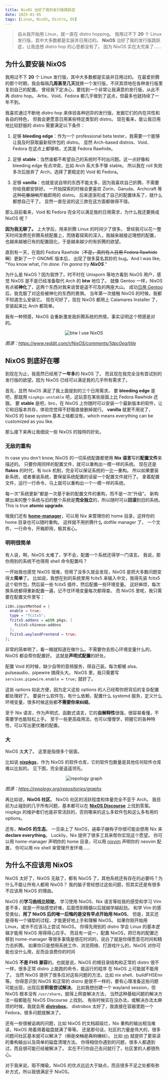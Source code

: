 ```yaml
---
title: NixOS 治好了我的发行版跳跃症
date: 2025-01-05
tags: [Linux, NixOS, Distro, OS]
---
```


> 自从我开始用 Linux，就一直在 distro hopping。
> 我用过不下 **20** 个 Linux 发行版，其中大多数都是实装并日用过的。
> **NixOS** 治好了我的发行版跳跃症，让我连想 distro hop 的心思都没有了。
> 因为 NixOS 实在太完美了……

<!-- more -->

## 为什么要安装 NixOS

我用过不下 **20** 个 Linux 发行版，其中大多数都是实装并日用过的。
在最爱折腾的那个时期，我会每隔**几周甚至几天**就换一个发行版，不厌其烦地在各种发行版里复刻自己的配置。
曾经我下定决心，要找到一个非常让我满意的发行版，从此不再 distro hop。
Artix、Void、Fedora 都几乎做到了这点，但最多也就持续了一年不到。

我喜欢通过不断地 distro hop 来体验各种迥异的发行版，发掘它们的内在共性和各自的特色，
但我会更愿意日用某些特定类型的 distro。
现在看来，能让我日用地比较舒服的 distro 需要满足以下条件：

1. 足够 **bleeding edge**：作为一个 professional beta tester，我需要一个能够让我及时获取最新软件包的 distro。
   显然 Arch-based distros、Void、Fedora 在这点上都够格，尤其是 Fedora Rawhide。

2. 足够 **stable**：当然谁都不希望自己的系统时不时出问题。这一点好像和 bleeding edge 有点冲突，比如 Arch 系大多不够 stable。
   所以我在 roll 失败多次后放弃了 Arch，选择了更稳定的 Void 和 Fedora。

3. 足够 **vanilla**：也就是说自带的东西不能太多，因为我喜欢自己折腾，不需要你给我都安排好。
   一开始探索的时候会更喜欢 Zorin、Garuda、Archcraft 等这种~~花里胡哨~~开箱即用的 distro。
   后来逐渐形成了自己的配置体系了，就什么都想自己干了。
   显然一直在说的这三款在这方面都做得不错。

那么目前看来，Void 和 Fedora 完全可以满足我的日用需求，为什么我还要换成 NixOS 呢？

**因为我无聊了。**
上大学后，用来折腾 Linux 的时间少了很多。
曾经我可以花一整天时间浪费在折腾系统配置上，而随着探索的深入，我越来越接近理想的配置，
也越来越被已有的配置固化，于是越来越少的有折腾的欲望。

直到有一天，在我的 Fedora Rawhide（~~不是，真的有人日用 Fedora Rawhide 啊~~）更新了一个 GNOME 版本后，
出现了很多莫名其妙的 bug。And I was like,
"You know what, _I'm done. I'm gonna try **NixOS**._"

为什么是 NixOS？因为我馋了。时不时在 Unixporn 等地方看到 NixOS 用户，感觉 NixOS 是不是已经准备取代 Arch 的 **btw** 地位了。
就像 Gentoo 一样，NixOS 有点被**神化**了，这两个东西对我来说曾是遥不可及的两座大山。
成功[日用 Gentoo](https://eden.is-a.dev/posts/Why-gentoo-so-popular) 后，我克服了对这些被神化的东西的畏惧。
当年第一次接触 NixOS 的时候，我都不知道怎么安装它。
现在可好了，现在 NixOS 都用上 Calamares Installer 了，安装起来比 Arch 都简单。

我有一种预感，NixOS 会重新激发我折腾系统的热情，事实证明这个预感是对的。

<div style="text-align:center;">

![btw I use NixOS](/images/btw-i-use-nixos.png)

</div>

_图源：https://www.reddit.com/r/NixOS/comments/1dpc0ea/title_

## NixOS 到底好在哪

到现在为止，我竟然已经用了**一年多**的 NixOS 了。
而且现在我完全没有尝试别的发行版的欲望。因为 NixOS 已经可以满足我的几乎所有需求了。

首先，显然 NixOS 满足了我上面提到的三个日用需求。
要 **bleeding edge** 是吧，那就用 `nixpkgs-unstable` 吧，这玩意在某些层面上比 Fedora Rawhide 还狠。
要 **stable** 是吧，bro，在 NixOS 上你随时可以安装一个最新版本的软件，让它和旧版本共存，体验完觉得不舒服直接删掉就行。
**vanilla** 就更不用说了，NixOS 的 base system 基本上啥都没有，which means everything can be customized as you like.

那么接下来再让我细说一些 NixOS 的独特的好处。

### 无敌的重构

In case you don't know, NixOS 的一切系统配置都使用 **Nix 语言**写的**配置文件**来描述的。
只要你用同样的配置文件，就可以重构出一模一样的系统。
现在还是 **flakes** 的时代，有 lock 机制，完全可以保证系统的一比一重构。
所以如果要装新系统，或者重装系统，要保留系统配置的话留一个配置文件就行了。
拿着配置文件，运行一行命令，马上就可以重构出一个一模一样的系统。

每一次“系统更新”都是一次基于新的配置文件的重构，而不是一次“升级”。
新构建出来的整个系统与旧的整个系统是**完全独立**的，所以随时可以**回滚**到旧的系统。
This is true **atomic upgrade**.

哦我们还有 [**home-manager**](https://github.com/nix-community/home-manager)，可以用 Nix 来管理你的 home 目录，这样你的 home 目录也可以随时重构。
这样就不用折腾什么 dotfile manager 了，
一个文件，一行命令，开箱即用，极其省心。

### 明明很简单

有人说，啊，NixOS 太难了，学不会，配置一个系统还得学一门语言。
我说，那你用别的系统不也得用 shell 命令配置吗？

一开始我也感觉 NixOS 很难，但用了没多久就会发现，NixOS 是把大多数问题变得太**简单**了。
比如说，我想在别的系统里用 fcitx5 来输入中文，我得先装 fcitx5 这个软件包，然后装一些 fcitx5 插件，然后配置一些环境变量。
这好麻烦，每次换系统都得重新配置一遍，记不住环境变量每次都得查。
而 NixOS 里呢，我只需要在配置文件里写：

```nix
i18n.inputMethod = {
  enable = true;
  type = "fcitx5";
  fcitx5.addons = with pkgs; [
    fcitx5-chinese-addons
  ];
  fcitx5.waylandFrontend = true;
};
```

非常的简单明了，看一眼就知道在做什么。不需要你去担心环境变量什么的，NixOS 都会帮你配置好。
这就是**声明式配置**的好处。

配置 Void 的时候，缺少自带的音频服务，得自己装。每次都被 alsa、pulseaudio、pipewire 搞得头大。
NixOS 里，我只需要写 `services.pipewire.enable = true;` 就好了。

这些 options 如此方便，因为定义这些 options 的人已经帮你把背后的复杂配置都处理好了。
要装什么软件包，有什么依赖，配置什么 systemd 服务，定义什么环境变量，很多时候这些都**不需要你来纠结**。

至于 Nix 语言，作为声明式、函数式语言，它的**自解释性**很强，很容易看懂，不需要学也能轻松上手。
至于一些更高级用法，也可以慢慢学，把握它的各种特性，可以写出更优雅的配置。

### 大

NixOS 太**大**了。
这里是指很多个层面。

比如说 [**nixpkgs**](https://github.com/NixOS/nixpkgs)，作为 NixOS 的软件仓库，它的软件包数量是其他任何软件仓库难以比拟的。
见下图，完全是遥遥领先。

<div style="text-align:center;">

![repology graph](/images/repology-graph.png)

</div>

_图源：https://repology.org/repositories/graphs_

再比如说，**NixOS 社区**。
NixOS 社区的活跃程度和体量完全不亚于 Arch。
我目前为止碰到的几乎所有问题，基本都可以在 [**NixOS Discourse**](https://discourse.nixos.org) 上找到答案。
nixpkgs 的维护者们也是非常活跃的，否则哪来的这么多软件包和这么多有用的 options。

还有，**NixOS 的生态**。
一旦染上了 NixOS，~~这辈子就有了~~你很可能会想用 Nix 来 **declare everything**。
Luckily，Nix 提供了很多工具来帮你实现这个愿望。
你可以用 home-manager 声明你的 home 目录，可以用 [nixvim](https://github.com/nix-community/nixvim) 声明你的 neovim 配置，
你可以用 nix shell 来管理开发环境……

## 为什么不应该用 NixOS

NixOS 太好了，NixOS 无敌了，都有 NixOS 了，其他系统还有存在的必要吗？为什么不能让所有人都用 NixOS？
我的脑子曾经想过这些问题，但其实还是有很多不应该用 NixOS 的理由。

NixOS 的**学习曲线比较陡**。
学习使用 NixOS、Nix 语言等给我的感受和学习 Vim 差不多，就是一开始感觉好难，后面悟到精髓以后就越学越起劲。
和学 Vim 的感受类似，**用了 NixOS 后的唯一后悔的是没有早点开始用 NixOS**。
但是，其实还是得有一个铺垫的过程，才能更好地上手和理解 NixOS。
如果你刚开始用 Linux，或许不应该马上尝试 NixOS。
你得先用别的 distro 学会 Linux 的基本逻辑才能用 NixOS 用得得心应手。
而且有一说一，配置 NixOS，把已有的配置迁移到 home-manager 等很多事情是很花时间的，说白了就是你得愿意花时间和精力去折腾。
如果你只是想用系统工作、浏览网络、打游戏什么的，NixOS 对你可能也没什么用，反而会浪费你的时间

NixOS **不是 FHS 兼容**的。也就是说，NixOS 的根目录结构和正常的 distro 很不一样，很多正常 distro 上能跑的命令，能运行的程序
在 NixOS 上可能就不能用了。
当然 NixOS 提供了很多应对这些问题的方法，比如 nix shell、buildFHSEnv 等。
你得意识到 NixOS 和正常的 distro 是很不一样的，要有心理准备这些问题可能出现，出现后要**积极尝试解决**。
比如我想创建一个 wayland session，但 NixOS 根本没有 `/usr/share`，就得上网查解决方法，
当然这种基础问题的解决方法一般都能在 NixOS Discourse 上找到。
有些时候实在没办法，或解决办法太麻烦的时候，我就会用 [**distrobox**](https://distrobox.it)。
distrobox 太好了，我直接在容器里跑一个 Fedora，很多问题就解决了。

还有一些很被诟病的问题，比如 NixOS 的文档超级烂，Nix 重构的输出相当难读，NixOS 用着用着磁盘就满了等等。
还是那句话，社区的力量是伟大的，很多问题问社区基本就可以解决了（~~但是文档是真的很烂~~）。
比如 [nh](https://github.com/viperML/nh) 就提供了更易读的重构输出以及简单的磁盘清理方法。
你得相信你遇到的问题，很多人都遇到过，而且很可能已经被解决了。
实在不行你自己去问就行了，社区里的人都很热心。

对于我来说，瑕不掩瑜，NixOS 的优点远远大于缺点，而且很多不足之处都有弥补方式，所以我很满足于 NixOS。
